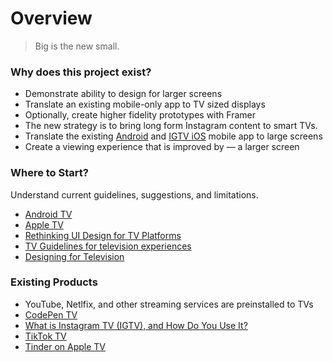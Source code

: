 # Overview

> Big is the new small.&#x20;

### Why does this project exist?

* Demonstrate ability to design for larger screens
* Translate an existing mobile-only app to TV sized displays
* Optionally, create higher fidelity prototypes with Framer
* The new strategy is to bring long form Instagram content to smart TVs.
* Translate the existing [Android](https://play.google.com/store/apps/details?id=com.instagram.igtv\&hl=en\_US\&gl=US) and [IGTV iOS](https://apps.apple.com/us/app/igtv-from-instagram/id1394351700) mobile app to large screens
* Create a viewing experience that is improved by — a larger screen

### Where to Start?&#x20;

Understand current guidelines, suggestions, and limitations.

* [Android TV](https://www.android.com/tv/)
* [Apple TV](https://developer.apple.com/design/human-interface-guidelines/tvos/overview/themes/)
* [Rethinking UI Design for TV Platforms](https://www.toptal.com/designers/ui/tv-ui-design)
* [TV Guidelines for television experiences](https://uxdesign.cc/guidelines-designing-for-television-experience-524f19ab6357)
* [Designing for Television](https://medium.com/this-also/designing-for-television-part-1-54508432830f)

### Existing Products

* YouTube, Netlfix, and other streaming services are preinstalled to TVs
* [CodePen TV](https://blog.codepen.io/documentation/codepen-tv/)
* [What is Instagram TV (IGTV), and How Do You Use It?](https://www.howtogeek.com/692733/what-is-instagram-tv-igtv-and-how-do-you-use-it/)
* [TikTok TV](https://newsroom.tiktok.com/en-us/tiktok-tv)
* [Tinder on Apple TV](https://www.google.com/search?client=firefox-b-1-d\&q=tinder+for+apple+TV)
